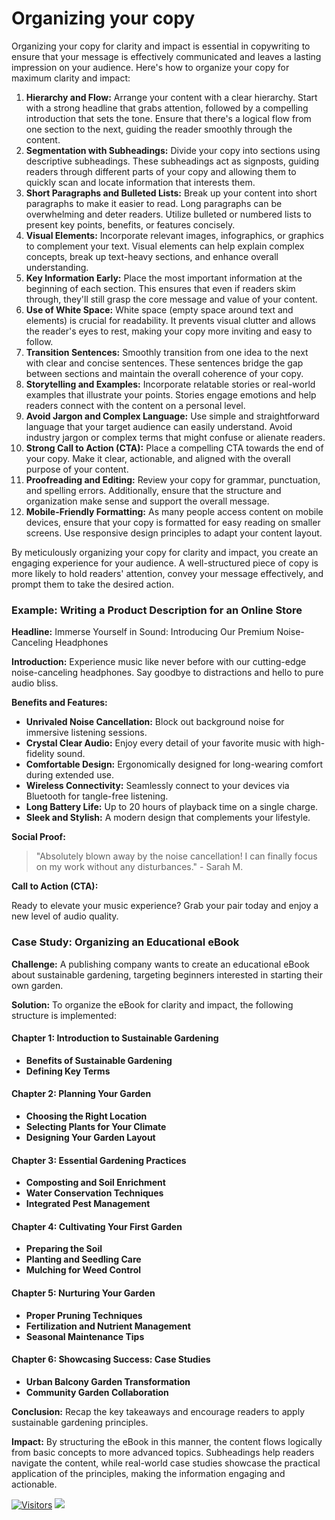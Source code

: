 # Organizing your copy

Organizing your copy for clarity and impact is essential in copywriting to ensure that your message is effectively communicated and leaves a lasting impression on your audience. Here's how to organize your copy for maximum clarity and impact:

1. **Hierarchy and Flow:** Arrange your content with a clear hierarchy. Start with a strong headline that grabs attention, followed by a compelling introduction that sets the tone. Ensure that there's a logical flow from one section to the next, guiding the reader smoothly through the content.
2. **Segmentation with Subheadings:** Divide your copy into sections using descriptive subheadings. These subheadings act as signposts, guiding readers through different parts of your copy and allowing them to quickly scan and locate information that interests them.
3. **Short Paragraphs and Bulleted Lists:** Break up your content into short paragraphs to make it easier to read. Long paragraphs can be overwhelming and deter readers. Utilize bulleted or numbered lists to present key points, benefits, or features concisely.
4. **Visual Elements:** Incorporate relevant images, infographics, or graphics to complement your text. Visual elements can help explain complex concepts, break up text-heavy sections, and enhance overall understanding.
5. **Key Information Early:** Place the most important information at the beginning of each section. This ensures that even if readers skim through, they'll still grasp the core message and value of your content.
6. **Use of White Space:** White space (empty space around text and elements) is crucial for readability. It prevents visual clutter and allows the reader's eyes to rest, making your copy more inviting and easy to follow.
7. **Transition Sentences:** Smoothly transition from one idea to the next with clear and concise sentences. These sentences bridge the gap between sections and maintain the overall coherence of your copy.
8. **Storytelling and Examples:** Incorporate relatable stories or real-world examples that illustrate your points. Stories engage emotions and help readers connect with the content on a personal level.
9. **Avoid Jargon and Complex Language:** Use simple and straightforward language that your target audience can easily understand. Avoid industry jargon or complex terms that might confuse or alienate readers.
10. **Strong Call to Action (CTA):** Place a compelling CTA towards the end of your copy. Make it clear, actionable, and aligned with the overall purpose of your content.
11. **Proofreading and Editing:** Review your copy for grammar, punctuation, and spelling errors. Additionally, ensure that the structure and organization make sense and support the overall message.
12. **Mobile-Friendly Formatting:** As many people access content on mobile devices, ensure that your copy is formatted for easy reading on smaller screens. Use responsive design principles to adapt your content layout.

By meticulously organizing your copy for clarity and impact, you create an engaging experience for your audience. A well-structured piece of copy is more likely to hold readers' attention, convey your message effectively, and prompt them to take the desired action.

### Example: Writing a Product Description for an Online Store

**Headline:** Immerse Yourself in Sound: Introducing Our Premium Noise-Canceling Headphones

**Introduction:** Experience music like never before with our cutting-edge noise-canceling headphones. Say goodbye to distractions and hello to pure audio bliss.

**Benefits and Features:**

* **Unrivaled Noise Cancellation:** Block out background noise for immersive listening sessions.
* **Crystal Clear Audio:** Enjoy every detail of your favorite music with high-fidelity sound.
* **Comfortable Design:** Ergonomically designed for long-wearing comfort during extended use.
* **Wireless Connectivity:** Seamlessly connect to your devices via Bluetooth for tangle-free listening.
* **Long Battery Life:** Up to 20 hours of playback time on a single charge.
* **Sleek and Stylish:** A modern design that complements your lifestyle.

**Social Proof:**

> "Absolutely blown away by the noise cancellation! I can finally focus on my work without any disturbances." - Sarah M.

**Call to Action (CTA):**

Ready to elevate your music experience? Grab your pair today and enjoy a new level of audio quality.

### Case Study: Organizing an Educational eBook

**Challenge:** A publishing company wants to create an educational eBook about sustainable gardening, targeting beginners interested in starting their own garden.

**Solution:** To organize the eBook for clarity and impact, the following structure is implemented:

#### Chapter 1: Introduction to Sustainable Gardening

* **Benefits of Sustainable Gardening**
* **Defining Key Terms**

#### Chapter 2: Planning Your Garden

* **Choosing the Right Location**
* **Selecting Plants for Your Climate**
* **Designing Your Garden Layout**

#### Chapter 3: Essential Gardening Practices

* **Composting and Soil Enrichment**
* **Water Conservation Techniques**
* **Integrated Pest Management**

#### Chapter 4: Cultivating Your First Garden

* **Preparing the Soil**
* **Planting and Seedling Care**
* **Mulching for Weed Control**

#### Chapter 5: Nurturing Your Garden

* **Proper Pruning Techniques**
* **Fertilization and Nutrient Management**
* **Seasonal Maintenance Tips**

#### Chapter 6: Showcasing Success: Case Studies

* **Urban Balcony Garden Transformation**
* **Community Garden Collaboration**

**Conclusion:** Recap the key takeaways and encourage readers to apply sustainable gardening principles.

**Impact:** By structuring the eBook in this manner, the content flows logically from basic concepts to more advanced topics. Subheadings help readers navigate the content, while real-world case studies showcase the practical application of the principles, making the information engaging and actionable.

[![Visitors](https://api.visitorbadge.io/api/visitors?path=https%3A%2F%2Fgithub.com%2Fdrshahizan\&labelColor=%23697689\&countColor=%23555555\&style=plastic)](https://visitorbadge.io/status?path=https%3A%2F%2Fgithub.com%2Fdrshahizan) ![](https://hit.yhype.me/github/profile?user\_id=81284918)